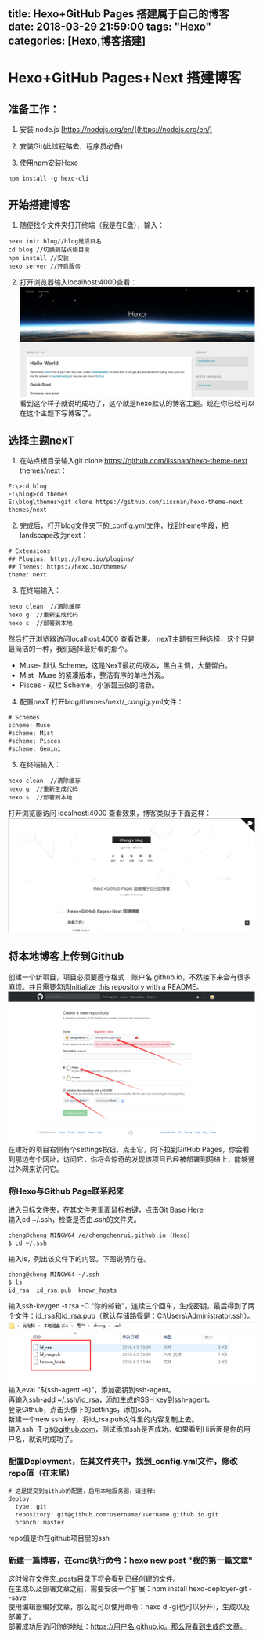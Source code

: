 title: Hexo+GitHub Pages 搭建属于自己的博客
date: 2018-03-29 21:59:00
tags: "Hexo"
categories: [Hexo,博客搭建]
---
# Hexo+GitHub Pages+Next 搭建博客
## 准备工作：
1. 安装 node.js
[https://nodejs.org/en/](https://nodejs.org/en/)  

2. 安装Git(此过程略去，程序员必备)  

3. 使用npm安装Hexo
```
npm install -g hexo-cli
```

## 开始搭建博客
1. 随便找个文件夹打开终端（我是在E盘），输入：
```
hexo init blog//blog是项目名
cd blog //切换到站点根目录
npm install //安装
hexo server //开启服务
```

2. 打开浏览器输入localhost:4000查看：  
![](Hexo_1/2018022200121435.png)  
看到这个样子就说明成功了，这个就是hexo默认的博客主题。现在你已经可以在这个主题下写博客了。
    
## 选择主题nexT
1. 在站点根目录输入git clone https://github.com/iissnan/hexo-theme-next themes/next：
```
E:\>cd blog
E:\blog>cd themes
E:\blog\themes>git clone https://github.com/iissnan/hexo-theme-next themes/next
```

2. 完成后，打开blog文件夹下的_config.yml文件，找到theme字段，把landscape改为next：
```
# Extensions
## Plugins: https://hexo.io/plugins/
## Themes: https://hexo.io/themes/
theme: next
```

3. 在终端输入：
```
hexo clean  //清除缓存
hexo g  //重新生成代码
hexo s  //部署到本地
```
然后打开浏览器访问localhost:4000 查看效果。
nexT主题有三种选择，这个只是最简洁的一种，我们选择最好看的那个。
- Muse- 默认 Scheme，这是NexT最初的版本，黑白主调，大量留白。
- Mist -Muse 的紧凑版本，整洁有序的单栏外观。
- Pisces - 双栏 Scheme，小家碧玉似的清新。

4. 配置nexT
打开blog/themes/next/_congig.yml文件：
```
# Schemes
scheme: Muse
#scheme: Mist
#scheme: Pisces
#scheme: Gemini
```

5. 在终端输入：
```
hexo clean  //清除缓存
hexo g  //重新生成代码
hexo s  //部署到本地
```
打开浏览器访问 localhost:4000 查看效果，博客类似于下面这样：  
![](Hexo_1/blog_01.png)  

## 将本地博客上传到Github
创建一个新项目，项目必须要遵守格式：账户名.github.io，不然接下来会有很多麻烦。并且需要勾选Initialize this repository with a README。  
![](Hexo_1/blog_02.png)  
在建好的项目右侧有个settings按钮，点击它，向下拉到GitHub Pages，你会看到那边有个网址，访问它，你将会惊奇的发现该项目已经被部署到网络上，能够通过外网来访问它。  

### 将Hexo与Github Page联系起来
进入目标文件夹，在其文件夹里面鼠标右键，点击Git Base Here  
输入cd ~/.ssh，检查是否由.ssh的文件夹。
```
cheng@cheng MINGW64 /e/chengchenrui.github.io (Hexo)
$ cd ~/.ssh
```

输入ls，列出该文件下的内容。下图说明存在。
```
cheng@cheng MINGW64 ~/.ssh
$ ls
id_rsa  id_rsa.pub  known_hosts
```

输入ssh-keygen -t rsa -C “你的邮箱”，连续三个回车，生成密钥，最后得到了两个文件：id_rsa和id_rsa.pub（默认存储路径是：C:\Users\Administrator\.ssh）。  
![](Hexo_1/blog_03.png)  
输入eval "$(ssh-agent -s)"，添加密钥到ssh-agent。  
再输入ssh-add ~/.ssh/id_rsa，添加生成的SSH key到ssh-agent。  
登录Github，点击头像下的settings，添加ssh。  
新建一个new ssh key，将id_rsa.pub文件里的内容复制上去。  
输入ssh -T git@github.com，测试添加ssh是否成功。如果看到Hi后面是你的用户名，就说明成功了。  

### 配置Deployment，在其文件夹中，找到_config.yml文件，修改repo值（在末尾）
```
# 这是提交到github的配置，启用本地服务器，请注释:
deploy:
  type: git
  repository: git@github.com:username/username.github.io.git
  branch: master
```
repo值是你在github项目里的ssh  

### 新建一篇博客，在cmd执行命令：hexo new post "我的第一篇文章"  
这时候在文件夹_posts目录下将会看到已经创建的文件。  
在生成以及部署文章之前，需要安装一个扩展：npm install hexo-deployer-git --save  
使用编辑器编好文章，那么就可以使用命令：hexo d -g(也可以分开)，生成以及部署了。  
部署成功后访问你的地址：https://用户名.github.io。那么将看到生成的文章。 